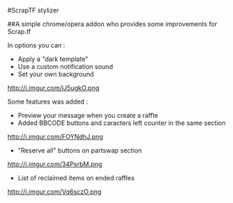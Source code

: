#ScrapTF stylizer

##A simple chrome/opera addon who provides some improvements for Scrap.tf

In options you can :

* Apply a "dark template"
* Use a custom notification sound
* Set your own background

http://i.imgur.com/jJ5ugkO.png

Some features was added :

* Preview your message when you create a raffle
* Added BBCODE buttons and caracters left counter in the same section

http://i.imgur.com/FOYNdhJ.png

* "Reserve all" buttons on partswap section

http://i.imgur.com/34PsrbM.png

* List of reclaimed items on ended raffles

http://i.imgur.com/Vq6sczO.png
